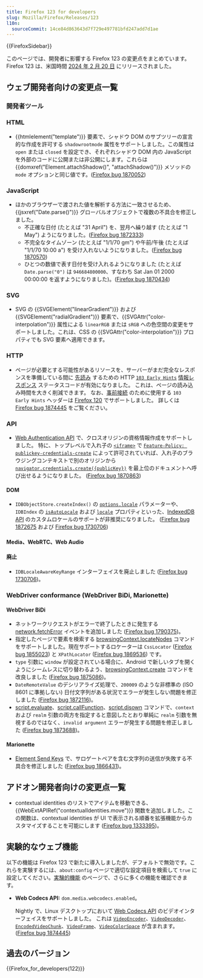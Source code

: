 ```yaml
---
title: Firefox 123 for developers
slug: Mozilla/Firefox/Releases/123
l10n:
  sourceCommit: 14ce84d863643d7f729e497781bfd247add7d1ae
---
```


{{FirefoxSidebar}}

このページでは、開発者に影響する Firefox 123 の変更点をまとめています。Firefox 123 は、米国時間 [2024 年 2 月 20 日](https://whattrainisitnow.com/release/?version=123) にリリースされました。

## ウェブ開発者向けの変更点一覧

### 開発者ツール

### HTML

- {{htmlelement("template")}} 要素で、シャドウ DOM のサブツリーの宣言的な作成を許可する `shadowrootmode` 属性をサポートしました。この属性は `open` または `closed` を設定でき、それぞれシャドウ DOM 内の JavaScript を外部のコードに公開または非公開にします。これらは {{domxref("Element.attachShadow()", "attachShadow()")}} メソッドの `mode` オプションと同じ値です。([Firefox bug 1870052](https://bugzil.la/1870052))

### JavaScript

- ほかのブラウザーで渡された値を解析する方法に一致させるため、{{jsxref("Date.parse()")}} グローバルオブジェクトで複数の不具合を修正しました。
  - 不正確な日付 (たとえば "31 April") を、翌月へ繰り越す (たとえば "1 May") ようになりました。([Firefox bug 1872333](https://bugzil.la/1872333))
  - 不完全なタイムゾーン (たとえば "1/1/70 gm") や午前/午後 (たとえば "1/1/70 10:00 a") を受け入れないようになりました。([Firefox bug 1870570](https://bugzil.la/1870570))
  - ひとつの数値で表す日付を受け入れるようになりました (たとえば `Date.parse("0")` は `946684800000`、すなわち Sat Jan 01 2000 00:00:00 を返すようになりました)。([Firefox bug 1870434](https://bugzil.la/1870434))

### SVG

- SVG の {{SVGElement("linearGradient")}} および {{SVGElement("radialGradient")}} 要素で、{{SVGAttr("color-interpolation")}} 属性による `linearRGB` または `sRGB` への色空間の変更をサポートしました。これは、CSS の {{SVGAttr("color-interpolation")}} プロパティでも SVG 要素へ適用できます。

### HTTP

- ページが必要とする可能性があるリソースを、サーバーがまだ完全なレスポンスを準備している間に [先読み](/ja/docs/Web/HTML/Attributes/rel/preload) するための HTTP [`103 Early Hints`](/ja/docs/Web/HTTP/Status/103) [情報レスポンス](/ja/docs/Web/HTTP/Status#information_responses) ステータスコードが有効になりました。
  これは、ページの読み込み時間を大きく削減できます。
  なお、[事前接続](/ja/docs/Web/HTML/Attributes/rel/preconnect) のために使用する `103 Early Hints` ヘッダーは [Firefox 120](/ja/docs/Mozilla/Firefox/Releases/120#http) でサポートしました。
  詳しくは [Firefox bug 1874445](https://bugzil.la/1874445) をご覧ください。

### API

- [Web Authentication API](/ja/docs/Web/API/Web_Authentication_API) で、クロスオリジンの資格情報作成をサポートしました。
  特に、トップレベルで入れ子の [`<iframe>`](/ja/docs/Web/HTML/Element/iframe#allow) で [`Feature-Policy: publickey-credentials-create`](/ja/docs/Web/HTTP/Headers/Permissions-Policy/publickey-credentials-create) によって許可されていれば、入れ子のブラウジングコンテキストで別のオリジンから [`navigator.credentials.create({publicKey})`](/ja/docs/Web/API/CredentialsContainer/create) を最上位のドキュメントへ呼び出せるようになりました。
  ([Firefox bug 1870863](https://bugzil.la/1870863))

#### DOM

- `IDBObjectStore.createIndex()` の [`options.locale`](/ja/docs/Web/API/IDBObjectStore/createIndex#locale) パラメーターや、`IDBIndex` の [`isAutoLocale`](/ja/docs/Web/API/IDBIndex/isAutoLocale) および [`locale`](/ja/docs/Web/API/IDBIndex/locale) プロパティといった、[IndexedDB API](/ja/docs/Web/API/IndexedDB_API) のカスタムロケールのサポートが非推奨になりました。
  ([Firefox bug 1872675](https://bugzil.la/1872675) および [Firefox bug 1730706](https://bugzil.la/1730706))

#### Media、WebRTC、Web Audio

#### 廃止

- `IDBLocaleAwareKeyRange` インターフェイスを廃止しました ([Firefox bug 1730706](https://bugzil.la/1730706))。

### WebDriver conformance (WebDriver BiDi, Marionette)

#### WebDriver BiDi

- ネットワークリクエストがエラーで終了したときに発生する [network.fetchError](https://w3c.github.io/webdriver-bidi/#event-network-fetchError) イベントを追加しました ([Firefox bug 1790375](https://bugzil.la/1790375))。
- 指定したページで要素を検索する [browsingContext.locateNodes](https://w3c.github.io/webdriver-bidi/#commands-browsingcontextlocatenodes) コマンドをサポートしました。現在サポートするロケーターは `CssLocator` ([Firefox bug 1855023](https://bugzil.la/1855023)) と `XPathLocator` ([Firefox bug 1869536](https://bugzil.la/1869536)) です。
- `type` 引数に `window` が設定されている場合に、Android で新しいタブを開くようにシームレスに切り替わるよう、[browsingContext.create](https://w3c.github.io/webdriver-bidi/#command-browsingContext-create) コマンドを改良しました ([Firefox bug 1875086](https://bugzil.la/1875086))。
- `DateRemoteValue` のデシリアライズ処理で、`200009` のような非標準の (ISO 8601 に準拠しない) 日付文字列がある状況でエラーが発生しない問題を修正しました ([Firefox bug 1872116](https://bugzil.la/1872116))。
- [script.evaluate](https://w3c.github.io/webdriver-bidi/#command-script-evaluate)、[script.callFunction](https://w3c.github.io/webdriver-bidi/#command-script-callFunction)、[script.disown](https://w3c.github.io/webdriver-bidi/#command-script-disown) コマンドで、`context` および `realm` 引数の両方を指定すると意図したとおり単純に `realm` 引数を無視するのではなく、`invalid argument` エラーが発生する問題を修正しました ([Firefox bug 1873688](https://bugzil.la/1873688))。

#### Marionette

- [Element Send Keys](https://w3c.github.io/webdriver/#element-send-keys) で、サロゲートペアを含む文字列の送信が失敗する不具合を修正しました ([Firefox bug 1866431](https://bugzil.la/1866431))。

## アドオン開発者向けの変更点一覧

- contextual identities のリストでアイテムを移動できる、{{WebExtAPIRef("contextualIdentities.move")}} 関数を追加しました。この関数は、contextual identities が UI で表示される順番を拡張機能からカスタマイズすることを可能にします ([Firefox bug 1333395](https://bugzil.la/1333395))。

## 実験的なウェブ機能

以下の機能は Firefox 123 で新たに導入しましたが、デフォルトで無効です。これらを実験するには、`about:config` ページで適切な設定項目を検索して `true` に設定してください。[実験的機能](/ja/docs/Mozilla/Firefox/Experimental_features) のページで、さらに多くの機能を確認できます。

- **Web Codecs API:** `dom.media.webcodecs.enabled`。

  Nightly で、Linux デスクトップにおいて [Web Codecs API](/ja/docs/Web/API/WebCodecs_API) のビデオインターフェイスをサポートしました。
  これは [`VideoEncoder`](/ja/docs/Web/API/VideoEncoder)、[`VideoDecoder`](/ja/docs/Web/API/VideoDecoder)、[`EncodedVideoChunk`](/ja/docs/Web/API/EncodedVideoChunk)、[`VideoFrame`](/ja/docs/Web/API/VideoFrame)、[`VideoColorSpace`](/ja/docs/Web/API/VideoColorSpace) が含まれます。
  ([Firefox bug 1874445](https://bugzil.la/1874445))

## 過去のバージョン

{{Firefox_for_developers(122)}}
